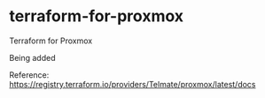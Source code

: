# terraform-for-proxmox
Terraform for Proxmox

Being added

Reference:
https://registry.terraform.io/providers/Telmate/proxmox/latest/docs
